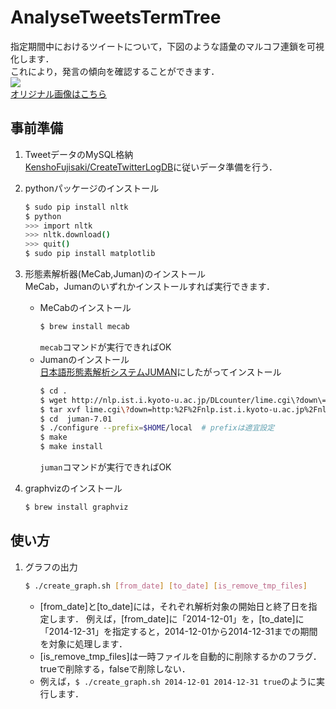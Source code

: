 # AnalyseTweetsTermTree

指定期間中におけるツイートについて，下図のような語彙のマルコフ連鎖を可視化します．  
これにより，発言の傾向を確認することができます．  
![](http://f.st-hatena.com/images/fotolife/n/ni66ling/20150126/20150126033247.png)  
[オリジナル画像はこちら](http://f.st-hatena.com/images/fotolife/n/ni66ling/20150126/20150126033402_original.png)

## 事前準備
1. TweetデータのMySQL格納  
    [KenshoFujisaki/CreateTwitterLogDB](https://github.com/KenshoFujisaki/CreateTwitterLogDB)に従いデータ準備を行う．

2. pythonパッケージのインストール  
    ```sh
    $ sudo pip install nltk
    $ python
    >>> import nltk
    >>> nltk.download()
    >>> quit()
    $ sudo pip install matplotlib
    ```

3. 形態素解析器(MeCab,Juman)のインストール  
    MeCab，Jumanのいずれかインストールすれば実行できます．
    + MeCabのインストール
        ```sh
        $ brew install mecab
        ```
        `mecab`コマンドが実行できればOK
    + Jumanのインストール  
      [日本語形態素解析システムJUMAN](http://nlp.ist.i.kyoto-u.ac.jp/index.php?JUMAN)にしたがってインストール  
        ```sh
        $ cd .
        $ wget http://nlp.ist.i.kyoto-u.ac.jp/DLcounter/lime.cgi\?down\=http://nlp.ist.i.kyoto-u.ac.jp/nl-resource/juman/juman-7.01.tar.bz2\&name\=juman-7.01.tar.bz2
        $ tar xvf lime.cgi\?down=http:%2F%2Fnlp.ist.i.kyoto-u.ac.jp%2Fnl-resource%2Fjuman%2Fjuman-7.01.tar.bz2\&name=juman-7.01.tar.bz2
        $ cd  juman-7.01
        $ ./configure --prefix=$HOME/local  # prefixは適宜設定
        $ make
        $ make install
        ```
        `juman`コマンドが実行できればOK

4. graphvizのインストール  
    ```sh
    $ brew install graphviz
    ```

## 使い方
1. グラフの出力
    ```sh
    $ ./create_graph.sh [from_date] [to_date] [is_remove_tmp_files]
    ```
    + [from_date]と[to_date]には，それぞれ解析対象の開始日と終了日を指定します．
      例えば，[from_date]に「2014-12-01」を，[to_date]に「2014-12-31」を指定すると，2014-12-01から2014-12-31までの期間を対象に処理します．
    + [is_remove_tmp_files]は一時ファイルを自動的に削除するかのフラグ．trueで削除する，falseで削除しない．
    + 例えば，`$ ./create_graph.sh 2014-12-01 2014-12-31 true`のように実行します．
